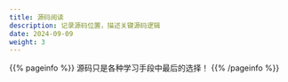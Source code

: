 ```yaml
---
title: 源码阅读
description: 记录源码位置，描述关键源码逻辑
date: 2024-09-09
weight: 3
---
```


{{% pageinfo %}}
源码只是各种学习手段中最后的选择！
{{% /pageinfo %}}